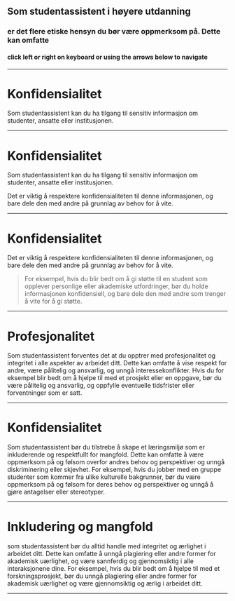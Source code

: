 
## Som studentassistent i høyere utdanning 

### er det flere etiske hensyn du bør være oppmerksom på. Dette kan omfatte

#### click left or right on keyboard or using the arrows below to navigate

---

<!-- .slide: data-auto-animate style="text-align: left;" -->
# Konfidensialitet 

Som studentassistent kan du ha tilgang til sensitiv informasjon om studenter, ansatte eller institusjonen.
  
---

<!-- .slide: data-auto-animate style="text-align: left;" -->
# Konfidensialitet 

Som studentassistent kan du ha tilgang til sensitiv informasjon om studenter, ansatte eller institusjonen.

Det er viktig å respektere konfidensialiteten til denne informasjonen, og bare dele den med andre på grunnlag av behov for å vite. 
  
---

<!-- .slide: data-auto-animate style="text-align: left;" -->
# Konfidensialitet 

Det er viktig å respektere konfidensialiteten til denne informasjonen, og bare dele den med andre på grunnlag av behov for å vite. 

> For eksempel, hvis du blir bedt om å gi støtte til en student som opplever personlige eller akademiske utfordringer, bør du holde informasjonen konfidensiell, og bare dele den med andre som trenger å vite for å gi støtte.
  
---

<!-- .slide: style="text-align: left;"> -->
# Profesjonalitet  

Som studentassistent forventes det at du opptrer med profesjonalitet og integritet i alle aspekter av arbeidet ditt. Dette kan omfatte å vise respekt for andre, være pålitelig og ansvarlig, og unngå interessekonflikter. Hvis du for eksempel blir bedt om å hjelpe til med et prosjekt eller en oppgave, bør du være pålitelig og ansvarlig, og oppfylle eventuelle tidsfrister eller forventninger som er satt.

---
# Konfidensialitet 

Som studentassistent bør du tilstrebe å skape et læringsmiljø som er inkluderende og respektfullt for mangfold. Dette kan omfatte å være oppmerksom på og følsom overfor andres behov og perspektiver og unngå diskriminering eller skjevhet. For eksempel, hvis du jobber med en gruppe studenter som kommer fra ulike kulturelle bakgrunner, bør du være oppmerksom på og følsom for deres behov og perspektiver og unngå å gjøre antagelser eller stereotyper.

---

# Inkludering og mangfold  

som studentassistent bør du alltid handle med integritet og ærlighet i arbeidet ditt. Dette kan omfatte å unngå plagiering eller andre former for akademisk uærlighet, og være sannferdig og gjennomsiktig i alle interaksjonene dine. For eksempel, hvis du blir bedt om å hjelpe til med et forskningsprosjekt, bør du unngå plagiering eller andre former for akademisk uærlighet og være gjennomsiktig og ærlig i arbeidet ditt.

---
